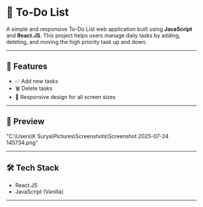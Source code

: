 # 📝 To-Do List

A simple and responsive To-Do List web application built using **JavaScript** and **React.JS**. This project helps users manage daily tasks by adding, deleting, and moving the high priority task up and down.

---

## 🚀 Features

- ✅ Add new tasks
- 🗑️ Delete tasks
- 📱 Responsive design for all screen sizes

---

## 📸 Preview

"C:\Users\K Surya\Pictures\Screenshots\Screenshot 2025-07-24 145734.png"

---

## 🛠️ Tech Stack

- React.JS
- JavaScript (Vanilla)

---


